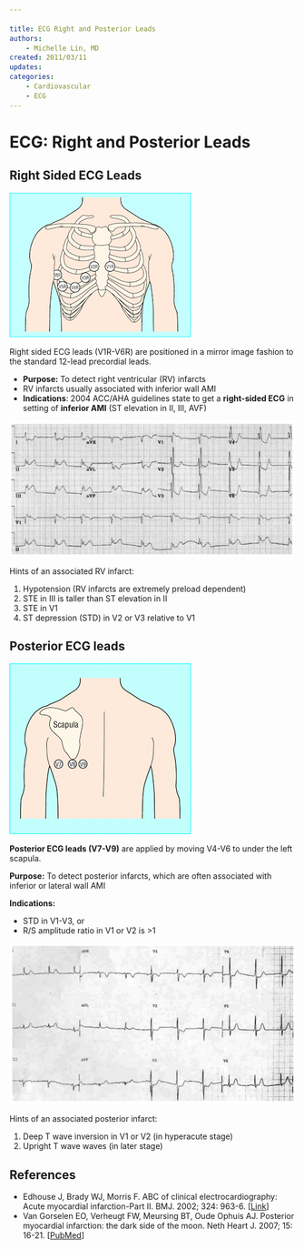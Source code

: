 ```yaml
---

title: ECG Right and Posterior Leads
authors:
    - Michelle Lin, MD
created: 2011/03/11
updates:
categories:
    - Cardiovascular
    - ECG
---
```


# ECG: Right and Posterior Leads

## Right Sided ECG Leads

![Right sided ECG lead placement diagram](image-1.png)

Right sided ECG leads (V1R-V6R) are positioned in a mirror image fashion to the standard 12-lead precordial leads.

- **Purpose:** To detect right ventricular (RV) infarcts
- RV infarcts usually associated with inferior wall AMI
- **Indications**: 2004 ACC/AHA guidelines state to get a **right-sided ECG** in setting of **inferior AMI** (ST elevation in II, III, AVF)

![Example ECG showing an inferior wall MI](image-2.png)

Hints of an associated RV infarct:

1. Hypotension (RV infarcts are extremely preload dependent) 
2. STE in III is taller than ST elevation in II
3. STE in V1
4. ST depression (STD) in V2 or V3 relative to V1 

## Posterior ECG leads

![Posterior ECG lead placement diagram](image-3.png)

**Posterior ECG leads (V7-V9)** are applied by moving V4-V6 to under the left scapula.

**Purpose:** To detect posterior infarcts, which are often associated with inferior or lateral wall AMI

**Indications:** 

- STD in V1-V3, or 
- R/S amplitude ratio in V1 or V2 is >1 

![ST depression in leads V1-V3](image-4.png)

Hints of an associated posterior infarct:

1. Deep T wave inversion in V1 or V2 (in hyperacute stage) 
2. Upright T wave waves (in later stage)

## References

- Edhouse J, Brady WJ, Morris F. ABC of clinical electrocardiography: Acute myocardial infarction-Part II. BMJ. 2002; 324: 963-6. [[Link](https://doi.org/10.1136/bmj.324.7343.963)]
- Van Gorselen EO, Verheugt FW, Meursing BT, Oude Ophuis AJ. Posterior myocardial infarction: the dark side of the moon. Neth Heart J. 2007; 15: 16-21. [[PubMed](https://www.ncbi.nlm.nih.gov/pmc/articles/PMC1847720/)]
